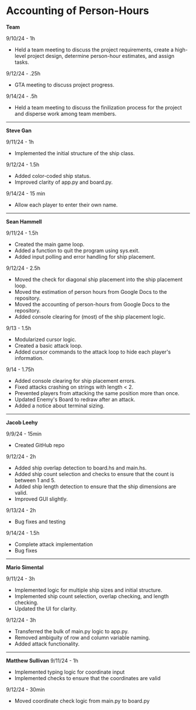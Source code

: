 # Accounting of Person-Hours

**Team**

9/10/24 - 1h

- Held a team meeting to discuss the project requirements, create a high-level project design, determine person-hour estimates, and assign tasks.

9/12/24 - .25h

- GTA meeting to discuss project progress.

9/14/24 - .5h

- Held a team meeting to discuss the finilization process for the project and disperse work among team members.

---

**Steve Gan**

9/11/24 - 1h

 - Implemented the initial structure of the ship class.

9/12/24 - 1.5h

 - Added color-coded ship status.
 - Improved clarity of app.py and board.py.

9/14/24 - 15 min

 - Allow each player to enter their own name. 
 
---

**Sean Hammell**

9/11/24 - 1.5h

- Created the main game loop.
- Added a function to quit the program using sys.exit.
- Added input polling and error handling for ship placement.

9/12/24 - 2.5h

- Moved the check for diagonal ship placement into the ship placement loop.
- Moved the estimation of person hours from Google Docs to the repository.
- Moved the accounting of person-hours from Google Docs to the repository.
- Added console clearing for (most) of the ship placement logic.

9/13 - 1.5h

- Modularized cursor logic.
- Created a basic attack loop.
- Added cursor commands to the attack loop to hide each player's information.

9/14 - 1.75h

- Added console clearing for ship placement errors.
- Fixed attacks crashing on strings with length < 2.
- Prevented players from attacking the same position more than once.
- Updated Enemy's Board to redraw after an attack.
- Added a notice about terminal sizing.

---

**Jacob Leehy**

9/9/24 - 15min

- Created GitHub repo

9/12/24 - 2h

- Added ship overlap detection to board.hs and main.hs.
- Added ship count selection and checks to ensure that the count is between 1 and 5.
- Added ship length detection to ensure that the ship dimensions are valid.
- Improved GUI slightly.

9/13/24 - 2h

- Bug fixes and testing

9/14/24 - 1.5h

- Complete attack implementation
- Bug fixes

---

**Mario Simental**

9/11/24 - 3h

- Implemented logic for multiple ship sizes and initial structure.
- Implemented ship count selection, overlap checking, and length checking.
- Updated the UI for clarity.

9/12/24 - 3h

 - Transferred the bulk of main.py logic to app.py.
 - Removed ambiguity of row and column variable naming.
 - Added attack functionality.

---

**Matthew Sullivan**
9/11/24 - 1h
- Implemented typing logic for coordinate input
- Implemented checks to ensure that the coordinates are valid

9/12/24 - 30min
- Moved coordinate check logic from main.py to board.py

